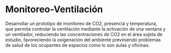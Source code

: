 # Monitoreo-Ventilación
Desarrollar un prototipo de monitoreo de CO2, presencia y temperatura, que permita controlar la ventilación mediante la activación de una ventana y un ventilador, reduciendo las concentraciones de CO2 en el área sujeta de estudio, favoreciendo la oxigenación del ambiente previniendo problemas de salud de los ocupantes de espacios como lo son aulas y oficinas.
